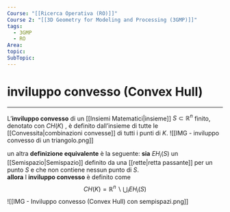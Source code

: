 ```yaml
---
Course: "[[Ricerca Operativa (RO)]]"
Course 2: "[[3D Geometry for Modeling and Processing (3GMP)]]"
tags:
  - 3GMP
  - RO
Area: 
topic: 
SubTopic:
---
```


# inviluppo convesso (Convex Hull)
---
L’__inviluppo convesso__ di un [[Insiemi Matematici|insieme]] $S \subset \mathbb{R}^n$ finito, denotato con $CH(K)$ , è definito dall’insieme di tutte le [[Convessita|combinazioni convesse]] di tutti i punti di $K$.
![[IMG - inviluppo convesso di un triangolo.png]]

un altra **definizione equivalente** è la seguente:
**sia** $EH_i(S)$ un [[Semispazio|Semispazio]] definito da una [[rette|retta passante]] per un punto $S$ e che non contiene nessun punto di $S$.  
**allora** l **inviluppo convesso** è definito come $$CH(K) = \mathbb{R}^n \backslash \bigcup_i EH_i(S)$$![[IMG - Inviluppo convesso (Convex Hull) con sempispazi.png]]

